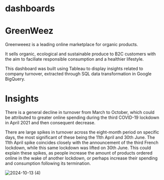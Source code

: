 # dashboards

# GreenWeez
Greenweeez is a leading online marketplace for organic products.

It sells organic, ecological and sustainable produce to B2C customers with the aim to faciliate responsible consumption and a healthier lifestyle.

This dashboard was built using Tableau to display insights related to company turnover, extracted through SQL data transformation in Google BigQuery.

# Insights
There is a general decline in turnover from March to October, which could be attributed to greater online spending during the third COVID-19 lockdown in April 2021 and then consequent decrease.

There are large spikes in turnover across the eight-month period on specific days, the most significant of these being the 11th April and 30th June. The 11th April spike coincides closely with the announcement of the third French lockdown, while this same lockdown was lifted on 30th June. This could explain these spikes, as people increase the amount of products ordered online in the wake of another lockdown, or perhaps increase their spending and consumption following its termination.

![2024-10-13 (4)](https://github.com/user-attachments/assets/7c72af6e-6f43-4aa9-bdbc-1a2786561bd3)

